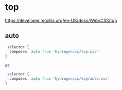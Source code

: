 # top

https://developer.mozilla.org/en-US/docs/Web/CSS/top

## auto
```css
.selector {
  composes: auto from 'hydrogencss/top.css'
}
```

or:
```css
.selector {
  composes: auto from 'hydrogencss/top/auto.css'
}
```

